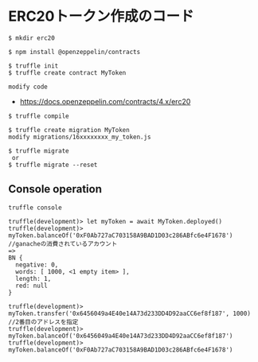 # ERC20トークン作成のコード
```
$ mkdir erc20

$ npm install @openzeppelin/contracts
```

```
$ truffle init
$ truffle create contract MyToken

modify code

```
- https://docs.openzeppelin.com/contracts/4.x/erc20

```
$ truffle compile

$ truffle create migration MyToken
modify migrations/16xxxxxxxx_my_token.js

$ truffle migrate
 or
$ truffle migrate --reset

```

## Console operation
```
truffle console
```
```
truffle(development)> let myToken = await MyToken.deployed()
truffle(development)> myToken.balanceOf('0xF0Ab727aC703158A9BAD1D03c286ABfc6e4F1678') //ganacheの消費されているアカウント
=>
BN {
  negative: 0,
  words: [ 1000, <1 empty item> ],
  length: 1,
  red: null
}
```

```
truffle(development)> myToken.transfer('0x6456049a4E40e14A73d233DD4D92aaCC6ef8f187', 1000)  //2番目のアドレスを指定
truffle(development)> myToken.balanceOf('0x6456049a4E40e14A73d233DD4D92aaCC6ef8f187')
truffle(development)> myToken.balanceOf('0xF0Ab727aC703158A9BAD1D03c286ABfc6e4F1678')
```


